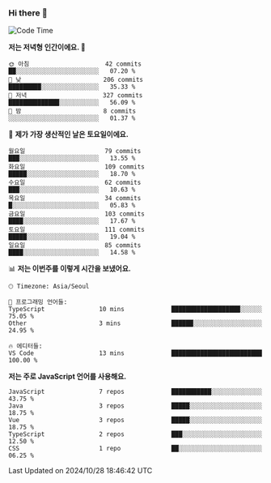 ### Hi there 👋

<!--
**hi-aa/hi-aa** is a ✨ _special_ ✨ repository because its `README.md` (this file) appears on your GitHub profile.

Here are some ideas to get you started:

- 🔭 I’m currently working on ...
- 🌱 I’m currently learning ...
- 👯 I’m looking to collaborate on ...
- 🤔 I’m looking for help with ...
- 💬 Ask me about ...
- 📫 How to reach me: ...
- 😄 Pronouns: ...
- ⚡ Fun fact: ...
-->

<!--START_SECTION:waka-->
![Code Time](http://img.shields.io/badge/Code%20Time-95%20hrs%202%20mins-blue)

**저는 저녁형 인간이에요. 🦉** 

```text
🌞 아침                     42 commits          ██░░░░░░░░░░░░░░░░░░░░░░░   07.20 % 
🌆 낮　                     206 commits         █████████░░░░░░░░░░░░░░░░   35.33 % 
🌃 저녁                     327 commits         ██████████████░░░░░░░░░░░   56.09 % 
🌙 밤　                     8 commits           ░░░░░░░░░░░░░░░░░░░░░░░░░   01.37 % 
```
📅 **제가 가장 생산적인 날은 토요일이에요.** 

```text
월요일                      79 commits          ███░░░░░░░░░░░░░░░░░░░░░░   13.55 % 
화요일                      109 commits         █████░░░░░░░░░░░░░░░░░░░░   18.70 % 
수요일                      62 commits          ███░░░░░░░░░░░░░░░░░░░░░░   10.63 % 
목요일                      34 commits          █░░░░░░░░░░░░░░░░░░░░░░░░   05.83 % 
금요일                      103 commits         ████░░░░░░░░░░░░░░░░░░░░░   17.67 % 
토요일                      111 commits         █████░░░░░░░░░░░░░░░░░░░░   19.04 % 
일요일                      85 commits          ████░░░░░░░░░░░░░░░░░░░░░   14.58 % 
```


📊 **저는 이번주를 이렇게 시간을 보냈어요.** 

```text
🕑︎ Timezone: Asia/Seoul

💬 프로그래밍 언어들: 
TypeScript               10 mins             ███████████████████░░░░░░   75.05 % 
Other                    3 mins              ██████░░░░░░░░░░░░░░░░░░░   24.95 % 

🔥 에디터들: 
VS Code                  13 mins             █████████████████████████   100.00 % 
```

**저는 주로 JavaScript 언어를 사용해요.** 

```text
JavaScript               7 repos             ███████████░░░░░░░░░░░░░░   43.75 % 
Java                     3 repos             █████░░░░░░░░░░░░░░░░░░░░   18.75 % 
Vue                      3 repos             █████░░░░░░░░░░░░░░░░░░░░   18.75 % 
TypeScript               2 repos             ███░░░░░░░░░░░░░░░░░░░░░░   12.50 % 
CSS                      1 repo              ██░░░░░░░░░░░░░░░░░░░░░░░   06.25 % 
```




 Last Updated on 2024/10/28 18:46:42 UTC
<!--END_SECTION:waka-->
